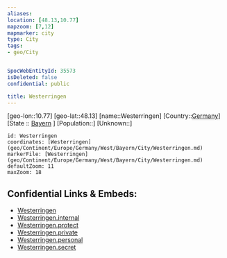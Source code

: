 ```yaml
---
aliases: 
location: [48.13,10.77]
mapzoom: [7,12] 
mapmarker: city 
type: City
tags:
- geo/City


SpocWebEntityId: 35573
isDeleted: false
confidential: public

title: Westerringen
---
```

[geo-lon::10.77]
[geo-lat::48.13]
[name::Westerringen]
[Country::[Germany](geo/Continent/Europe/Germany.md)]
[State :: [Bayern](geo/Continent/Europe/Germany/West/Bayern.md) ]
[Population::]
[Unknown::]


```leaflet
id: Westerringen
coordinates: [Westerringen](geo/Continent/Europe/Germany/West/Bayern/City/Westerringen.md)
markerFile: [Westerringen](geo/Continent/Europe/Germany/West/Bayern/City/Westerringen.md)
defaultZoom: 11 
maxZoom: 18
```


## Confidential Links & Embeds: 
- [Westerringen](../../../../../../../../_public/geo/Continent/Europe/Germany/West/Bayern/City/Westerringen.md) 
- [Westerringen.internal](../../../../../../../../_internal/geo/Continent/Europe/Germany/West/Bayern/City/Westerringen.internal.md) 
- [Westerringen.protect](../../../../../../../../_protect/geo/Continent/Europe/Germany/West/Bayern/City/Westerringen.protect.md) 
- [Westerringen.private](../../../../../../../../_private/geo/Continent/Europe/Germany/West/Bayern/City/Westerringen.private.md) 
- [Westerringen.personal](../../../../../../../../_personal/geo/Continent/Europe/Germany/West/Bayern/City/Westerringen.personal.md) 
- [Westerringen.secret](../../../../../../../../_secret/geo/Continent/Europe/Germany/West/Bayern/City/Westerringen.secret.md) 
